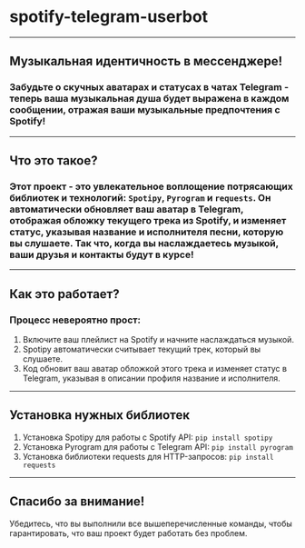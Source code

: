 # spotify-telegram-userbot

___

## Музыкальная идентичность в мессенджере!

### Забудьте о скучных аватарах и статусах в чатах Telegram - теперь ваша музыкальная душа будет выражена в каждом сообщении, отражая ваши музыкальные предпочтения с Spotify!

___

## Что это такое?

### Этот проект - это увлекательное воплощение потрясающих библиотек и технологий: `Spotipy`, `Pyrogram` и `requests`. Он автоматически обновляет ваш аватар в Telegram, отображая обложку текущего трека из Spotify, и изменяет статус, указывая название и исполнителя песни, которую вы слушаете. Так что, когда вы наслаждаетесь музыкой, ваши друзья и контакты будут в курсе!

___

## Как это работает?

### Процесс невероятно прост:
1. Включите ваш плейлист на Spotify и начните наслаждаться музыкой.
2. Spotipy автоматически считывает текущий трек, который вы слушаете.
3. Код обновит ваш аватар обложкой этого трека и изменяет статус в Telegram, указывая в описании профиля название и исполнителя.

___

## Установка нужных библиотек

1. Установка Spotipy для работы с Spotify API:
    `pip install spotipy`
1. Установка Pyrogram для работы с Telegram API:
    `pip install pyrogram`
1. Установка библиотеки requests для HTTP-запросов:
    `pip install requests`

___
## Спасибо за внимание!
 Убедитесь, что вы выполнили все вышеперечисленные команды, чтобы гарантировать, что ваш проект будет работать без проблем.
